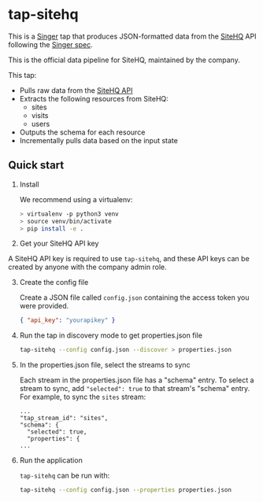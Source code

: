 # tap-sitehq

This is a [Singer](https://singer.io) tap that produces JSON-formatted
data from the [SiteHQ](http://sitehq.nz/) API following the [Singer
spec](https://github.com/singer-io/getting-started/blob/master/SPEC.md).

This is the official data pipeline for SiteHQ, maintained by the company.

This tap:

- Pulls raw data from the [SiteHQ API](https://sitehq-docs.netlify.app/)
- Extracts the following resources from SiteHQ:
  - sites
  - visits
  - users
- Outputs the schema for each resource
- Incrementally pulls data based on the input state

## Quick start

1. Install

   We recommend using a virtualenv:

   ```bash
   > virtualenv -p python3 venv
   > source venv/bin/activate
   > pip install -e .
   ```

2. Get your SiteHQ API key

A SiteHQ API key is required to use `tap-sitehq`, and these API keys can be created by anyone with the company admin role.

3. Create the config file

   Create a JSON file called `config.json` containing the access token you were provided.

   ```json
   { "api_key": "yourapikey" }
   ```

4. Run the tap in discovery mode to get properties.json file

   ```bash
   tap-sitehq --config config.json --discover > properties.json
   ```

5. In the properties.json file, select the streams to sync

   Each stream in the properties.json file has a "schema" entry. To select a stream to sync, add `"selected": true` to that stream's "schema" entry. For example, to sync the `sites` stream:

   ```
   ...
   "tap_stream_id": "sites",
   "schema": {
     "selected": true,
     "properties": {
   ...
   ```

6. Run the application

   `tap-sitehq` can be run with:

   ```bash
   tap-sitehq --config config.json --properties properties.json
   ```
